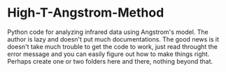 # High-T-Angstrom-Method
Python code for analyzing infrared data using Angstrom's model. The author is lazy and doesn't put much documentations. The good news is it doesn't take much trouble to get the code to work, just read throught the error message and you can easily figure out how to make things right. Perhaps create one or two folders here and there, nothing beyond that.
